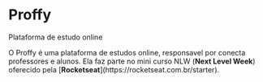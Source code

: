 # Proffy
Plataforma de estudo online


<p>
O Proffy é uma plataforma de estudos online, responsavel por conecta professores e alunos. Ela faz parte no mini curso NLW (<b>Next Level Week</b>) oferecido pela [<b>Rocketseat</b>](https://rocketseat.com.br/starter).
</p>
